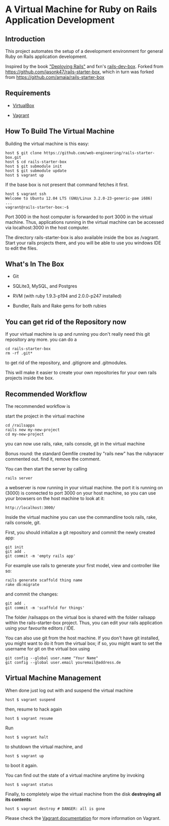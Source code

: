 # A Virtual Machine for Ruby on Rails Application Development

## Introduction

This project automates the setup of a development environment for general Ruby on Rails application development.

Inspired by the book ["Deploying Rails"](http://pragprog.com/book/cbdepra/deploying-rails) and fxn's [rails-dev-box](https://github.com/rails/rails-dev-box). Forked from https://github.com/jasonk47/rails-starter-box, which in turn was forked from https://github.com/amaia/rails-starter-box

## Requirements

* [VirtualBox](https://www.virtualbox.org)

* [Vagrant](http://vagrantup.com)

## How To Build The Virtual Machine

Building the virtual machine is this easy:

    host $ git clone https://github.com/web-engineering/rails-starter-box.git
    host $ cd rails-starter-box
    host $ git submodule init
    host $ git submodule update
    host $ vagrant up

If the base box is not present that command fetches it first.

    host $ vagrant ssh
    Welcome to Ubuntu 12.04 LTS (GNU/Linux 3.2.0-23-generic-pae i686)
    ...
    vagrant@rails-starter-box:~$

Port 3000 in the host computer is forwarded to port 3000 in the virtual machine.
Thus, applications running in the virtual machine can be accessed via localhost:3000 in the host computer.

The directory rails-starter-box is also available inside the box as /vagrant.
Start your rails projects there, and you will be able to use you windows IDE to
edit the files.

## What's In The Box

* Git

* SQLite3, MySQL, and Postgres

* RVM (with ruby 1.9.3-p194 and 2.0.0-p247 installed)

* Bundler, Rails and Rake gems for both rubies

## You can get rid of the Repository now

If your virtual machine is up and running you don't really need
this git repository any more.  you can do a

    cd rails-starter-box
	rm -rf .git*

to get rid of the repository, and .gitignore and .gitmodules.

This will make it easier to create your own repositories for your own rails projects
inside the box.


## Recommended Workflow

The recommended workflow is

start the project in the virtual machine

    cd /railsapps
    rails new my-new-project
    cd my-new-project

you can now use rails, rake, rails console, git in the virtual machine

Bonus round: the standard Gemfile created by "rails new" has
the rubyracer commented out.  find it, remove the comment.

You can then start the server by calling

    rails server

a webserver is now running in your virtual machine.
the port it is running on (3000) is connected to port 3000 on
your host machine, so you can use  your browsers on the host machine to look at it:

    http://localhost:3000/

Inside the virtual machine you can  use the commandline tools rails, rake, rails console, git.

First, you should initialize a git repository and commit the newly created app:

    git init
    git add .
    git commit -m 'empty rails app'

For example use rails to generate your first model, view and controller like so:

    rails generate scaffold thing name
    rake db:migrate

and commit the changes:

    git add .
    git commit -m 'scaffold for things'

The folder /railsapps on the virtual box is shared with the folder railsapp within the rails-starter-box project. Thus, you can edit your rails application using your favourite editors / IDE.

You can also use git from the host machine. If you don't have git installed, you might want to do it from the virtual box; if so, you might want to set the username for git on the virtual box using

    git config --global user.name "Your Name"
    git config --global user.email youremail@address.de


## Virtual Machine Management

When done just log out with and suspend the virtual machine

    host $ vagrant suspend

then, resume to hack again

    host $ vagrant resume

Run

    host $ vagrant halt

to shutdown the virtual machine, and

    host $ vagrant up

to boot it again.

You can find out the state of a virtual machine anytime by invoking

    host $ vagrant status

Finally, to completely wipe the virtual machine from the disk **destroying all its contents**:

    host $ vagrant destroy # DANGER: all is gone

Please check the [Vagrant documentation](http://docs.vagrantup.com/v2/) for more information on Vagrant.
